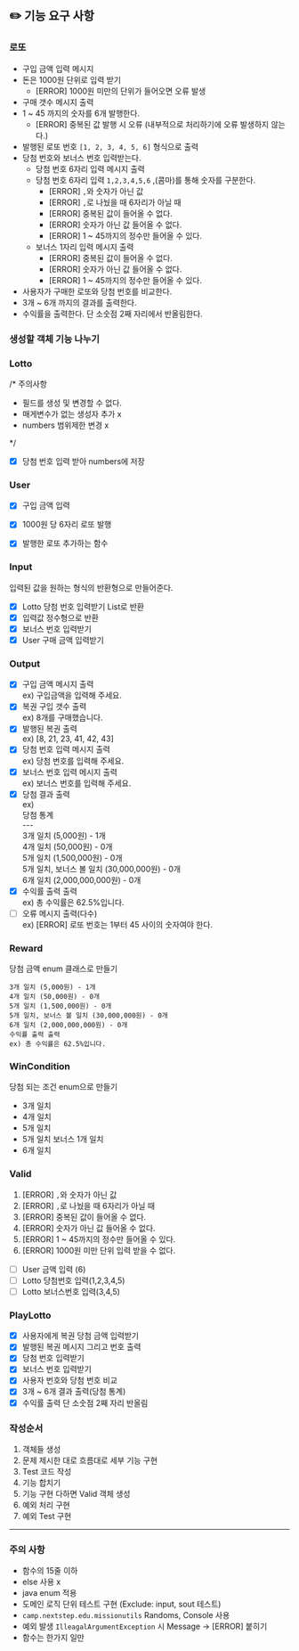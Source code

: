 ## ✏️ 기능 요구 사항


### 로또
- 구입 금액 입력 메시지
- 돈은 1000원 단위로 입력 받기  
  - [ERROR] 1000원 미만의 단위가 들어오면 오류 발생
- 구매 갯수 메시지 출력
- 1 ~ 45 까지의 숫자를 6개 발행한다.
  - [ERROR] 중복된 값 발행 시 오류 (내부적으로 처리하기에 오류 발생하지 않는다.)
- 발행된 로또 번호 `[1, 2, 3, 4, 5, 6]` 형식으로 출력
- 당첨 번호와 보너스 번호 입력받는다.
  - 당첨 번호 6자리 입력 메시지 출력
  - 당첨 번호 6자리 입력 `1,2,3,4,5,6` ,(콤마)를 통해 숫자를 구분한다.
    - [ERROR] `,`와 숫자가 아닌 값
    - [ERROR] `,`로 나눴을 때 6자리가 아닐 때
    - [ERROR] 중복된 값이 들어올 수 없다.
    - [ERROR] 숫자가 아닌 값 들어올 수 없다.
    - [ERROR] 1 ~ 45까지의 정수만 들어올 수 있다.
  - 보너스 1자리 입력 메시지 출력
    - [ERROR] 중복된 값이 들어올 수 없다.
    - [ERROR] 숫자가 아닌 값 들어올 수 없다.
    - [ERROR] 1 ~ 45까지의 정수만 들어올 수 있다.
- 사용자가 구매한 로또와 당첨 번호를 비교한다.
- 3개 ~ 6개 까지의 결과를 출력한다.
- 수익률을 출력한다. 단 소숫점 2째 자리에서 반올림한다.

### 생성할 객체 기능 나누기

### Lotto
/*
주의사항
- 필드를 생성 및 변경할 수 없다.
- 매게변수가 없는 생성자 추가 x
- numbers 범위제한 변경 x

*/

- [x] 당첨 번호 입력 받아 numbers에 저장


### User


- [x] 구입 금액 입력
- [x] 1000원 당 6자리 로또 발행
- [x] 발행한 로또 추가하는 함수


### Input
입력된 값을 원하는 형식의 반환형으로 만들어준다.

- [x] Lotto 당첨 번호 입력받기 List<Integer>로 반환
- [x] 입력값 정수형으로 반환
- [x] 보너스 번호 입력받기
- [x] User 구매 금액 입력받기

### Output

- [x] 구입 금액 메시지 출력<br>
  ex) 구입금액을 입력해 주세요.
- [x] 복권 구입 갯수 출력<br>
ex) 8개를 구매했습니다.
- [x] 발행된 복권 출력<br>
ex) [8, 21, 23, 41, 42, 43]
- [x] 당첨 번호 입력 메시지 출력<br>
ex) 당첨 번호를 입력해 주세요.
- [x] 보너스 번호 입력 메시지 출력<br>
ex) 보너스 번호를 입력해 주세요.
- [x] 당첨 결과 출력<br>
ex)<br>
당첨 통계<br>
---<br>
3개 일치 (5,000원) - 1개<br>
4개 일치 (50,000원) - 0개<br>
5개 일치 (1,500,000원) - 0개<br>
5개 일치, 보너스 볼 일치 (30,000,000원) - 0개<br>
6개 일치 (2,000,000,000원) - 0개<br>
- [x] 수익률 출력 출력<br>
ex) 총 수익률은 62.5%입니다.
- [ ] 오류 메시지 출력(다수)<br>
ex) [ERROR] 로또 번호는 1부터 45 사이의 숫자여야 한다.

### Reward

당첨 금액 enum 클래스로 만들기

```
3개 일치 (5,000원) - 1개
4개 일치 (50,000원) - 0개
5개 일치 (1,500,000원) - 0개
5개 일치, 보너스 볼 일치 (30,000,000원) - 0개
6개 일치 (2,000,000,000원) - 0개
수익률 출력 출력
ex) 총 수익률은 62.5%입니다.
```
### WinCondition

당첨 되는 조건 enum으로 만들기

- 3개 일치
- 4개 일치
- 5개 일치
- 5개 일치 보너스 1개 일치
- 6개 일치

### Valid

1. [ERROR] `,`와 숫자가 아닌 값
2. [ERROR] `,`로 나눴을 때 6자리가 아닐 때
3. [ERROR] 중복된 값이 들어올 수 없다.
4. [ERROR] 숫자가 아닌 값 들어올 수 없다.
5. [ERROR] 1 ~ 45까지의 정수만 들어올 수 있다.
6. [ERROR] 1000원 미만 단위 입력 받을 수 없다.
-[ ] User 금액 입력 (6)
-[ ] Lotto 당첨번호 입력(1,2,3,4,5)
-[ ] Lotto 보너스번호 입력(3,4,5)

### PlayLotto
- [x] 사용자에게 복권 당첨 금액 입력받기
- [x] 발행된 복권 메시지 그리고 번호 출력
- [x] 당첨 번호 입력받기
- [x] 보너스 번호 입력받기
- [x] 사용자 번호와 당첨 번호 비교
- [x] 3개 ~ 6개 결과 출력(당첨 통계)
- [x] 수익률 출력 단 소숫점 2째 자리 반올림

### 작성순서

1. 객체들 생성
2. 문제 제시한 대로 흐름대로 세부 기능 구현
3. Test 코드 작성
4. 기능 합치기
5. 기능 구현 다하면 Valid 객체 생성
6. 예외 처리 구현
7. 예외 Test 구현






---

### 주의 사항
- 함수의 15줄 이하
- else 사용 x
- java enum 적용
- 도메인 로직 단위 테스트 구현 (Exclude: input, sout 테스트)
- `camp.nextstep.edu.missionutils` Randoms, Console 사용
- 예외 발생 `IlleagalArgumentException` 시 Message -> [ERROR] 붙히기
- 함수는 한가지 일만 

